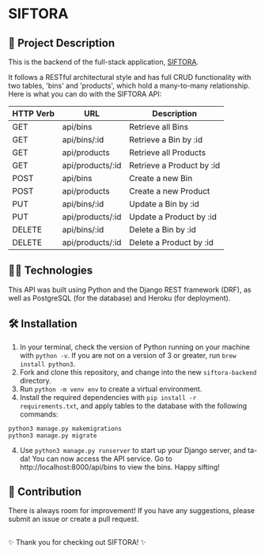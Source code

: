 # SIFTORA

## 💄 Project Description

This is the backend of the full-stack application, [SIFTORA](https://siftora.netlify.app).

It follows a RESTful architectural style and has full CRUD functionality with two tables, 'bins' and 'products', which hold a many-to-many relationship. Here is what you can do with the SIFTORA API:

| HTTP Verb | URL              | Description               |
| --------- | ---------------- | ------------------------- |
| GET       | api/bins         | Retrieve all Bins         |
| GET       | api/bins/:id     | Retrieve a Bin by :id     |
| GET       | api/products     | Retrieve all Products     |
| GET       | api/products/:id | Retrieve a Product by :id |
| POST      | api/bins         | Create a new Bin          |
| POST      | api/products     | Create a new Product      |
| PUT       | api/bins/:id     | Update a Bin by :id       |
| PUT       | api/products/:id | Update a Product by :id   |
| DELETE    | api/bins/:id     | Delete a Bin by :id       |
| DELETE    | api/products/:id | Delete a Product by :id   |

## 👩‍💻 Technologies

This API was built using Python and the Django REST framework (DRF), as well as PostgreSQL (for the database) and Heroku (for deployment).

## 🛠 Installation

1. In your terminal, check the version of Python running on your machine with `python -v`. If you are not on a version of 3 or greater, run `brew install python3`.
2. Fork and clone this repository, and change into the new `siftora-backend` directory.
2. Run `python -m venv env` to create a virtual environment.
3. Install the required dependencies with `pip install -r requirements.txt`, and apply tables to the database with the following commands:
```
python3 manage.py makemigrations
python3 manage.py migrate
```
4. Use `python3 manage.py runserver` to start up your Django server, and ta-da! You can now access the API service. Go to http://localhost:8000/api/bins to view the bins. Happy sifting!

## 🤝 Contribution

There is always room for improvement! If you have any suggestions, please submit an issue or create a pull request.

##

✨ Thank you for checking out SIFTORA! ✨
